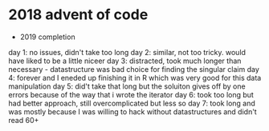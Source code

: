 # 2018 advent of code
- 2019 completion

day 1: no issues, didn't take too long
day 2: similar, not too tricky. would have liked to be a little niceer
day 3: distracted, took much longer than necessary - datastructure was bad choice for finding the singular claim
day 4: forever and I eneded up finishing it in R which was very good for this data manipulation
day 5: did't take that long but the soluiton gives off by one errors because of the way that i wrote the iterator
day 6: took too long but had better approach, still overcomplicated but less so
day 7: took long and was mostly because I was willing to hack without datastructures and didn't read 60+ 